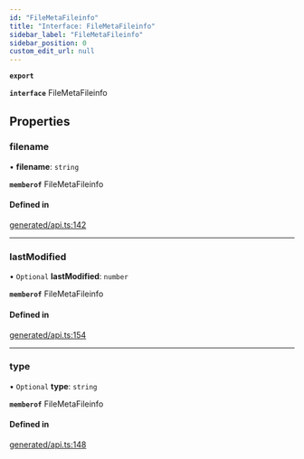 ```yaml
---
id: "FileMetaFileinfo"
title: "Interface: FileMetaFileinfo"
sidebar_label: "FileMetaFileinfo"
sidebar_position: 0
custom_edit_url: null
---
```


**`export`**

**`interface`** FileMetaFileinfo

## Properties

### filename

• **filename**: `string`

**`memberof`** FileMetaFileinfo

#### Defined in

[generated/api.ts:142](https://github.com/refinery-labs/lunasec-monorepo/blob/84c42bc/js/sdks/packages/tokenizer-sdk/src/generated/api.ts#L142)

___

### lastModified

• `Optional` **lastModified**: `number`

**`memberof`** FileMetaFileinfo

#### Defined in

[generated/api.ts:154](https://github.com/refinery-labs/lunasec-monorepo/blob/84c42bc/js/sdks/packages/tokenizer-sdk/src/generated/api.ts#L154)

___

### type

• `Optional` **type**: `string`

**`memberof`** FileMetaFileinfo

#### Defined in

[generated/api.ts:148](https://github.com/refinery-labs/lunasec-monorepo/blob/84c42bc/js/sdks/packages/tokenizer-sdk/src/generated/api.ts#L148)
